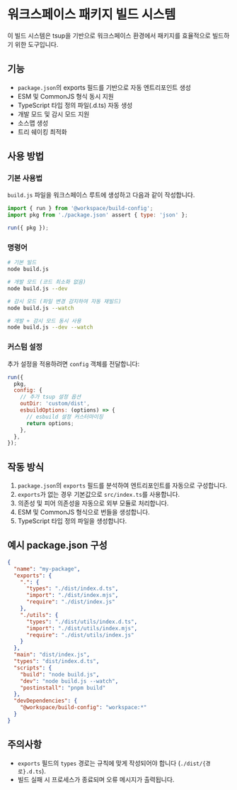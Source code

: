 # 워크스페이스 패키지 빌드 시스템

이 빌드 시스템은 tsup을 기반으로 워크스페이스 환경에서 패키지를 효율적으로 빌드하기 위한 도구입니다.

## 기능

- `package.json`의 exports 필드를 기반으로 자동 엔트리포인트 생성
- ESM 및 CommonJS 형식 동시 지원
- TypeScript 타입 정의 파일(.d.ts) 자동 생성
- 개발 모드 및 감시 모드 지원
- 소스맵 생성
- 트리 쉐이킹 최적화

## 사용 방법

### 기본 사용법

`build.js` 파일을 워크스페이스 루트에 생성하고 다음과 같이 작성합니다.

```javascript
import { run } from '@workspace/build-config';
import pkg from './package.json' assert { type: 'json' };

run({ pkg });
```

### 명령어

```bash
# 기본 빌드
node build.js

# 개발 모드 (코드 최소화 없음)
node build.js --dev

# 감시 모드 (파일 변경 감지하여 자동 재빌드)
node build.js --watch

# 개발 + 감시 모드 동시 사용
node build.js --dev --watch
```

### 커스텀 설정

추가 설정을 적용하려면 `config` 객체를 전달합니다:

```javascript
run({
  pkg,
  config: {
    // 추가 tsup 설정 옵션
    outDir: 'custom/dist',
    esbuildOptions: (options) => {
      // esbuild 설정 커스터마이징
      return options;
    },
  },
});
```

## 작동 방식

1. `package.json`의 `exports` 필드를 분석하여 엔트리포인트를 자동으로 구성합니다.
2. `exports`가 없는 경우 기본값으로 `src/index.ts`를 사용합니다.
3. 의존성 및 피어 의존성을 자동으로 외부 모듈로 처리합니다.
4. ESM 및 CommonJS 형식으로 번들을 생성합니다.
5. TypeScript 타입 정의 파일을 생성합니다.

## 예시 package.json 구성

```json
{
  "name": "my-package",
  "exports": {
    ".": {
      "types": "./dist/index.d.ts",
      "import": "./dist/index.mjs",
      "require": "./dist/index.js"
    },
    "./utils": {
      "types": "./dist/utils/index.d.ts",
      "import": "./dist/utils/index.mjs",
      "require": "./dist/utils/index.js"
    }
  },
  "main": "dist/index.js",
  "types": "dist/index.d.ts",
  "scripts": {
    "build": "node build.js",
    "dev": "node build.js --watch",
    "postinstall": "pnpm build"
  },
  "devDependencies": {
    "@workspace/build-config": "workspace:*"
  }
}
```

## 주의사항

- `exports` 필드의 `types` 경로는 규칙에 맞게 작성되어야 합니다 (`./dist/{경로}.d.ts`).
- 빌드 실패 시 프로세스가 종료되며 오류 메시지가 출력됩니다.
